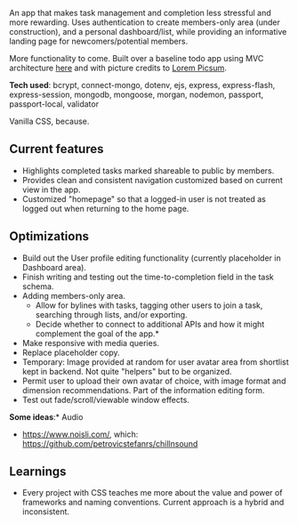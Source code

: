 
An app that makes task management and completion less stressful and more rewarding. Uses authentication to create members-only area (under construction), and a personal dashboard/list, while providing an informative landing page for newcomers/potential members.

More functionality to come.
Built over a baseline todo app using MVC architecture [here](https://github.com/100devs/todo-mvc-auth-local) and with picture credits to [Lorem Picsum](https://picsum.photos/).

**Tech used**:
bcrypt, connect-mongo, dotenv, ejs, express, express-flash, express-session, mongodb, mongoose, morgan, nodemon, passport, passport-local, validator

Vanilla CSS, because.

## Current features
- Highlights completed tasks marked shareable to public by members.
- Provides clean and consistent navigation customized based on current view in the app.
- Customized "homepage" so that a logged-in user is not treated as logged out when returning to the home page.

## Optimizations
- Build out the User profile editing functionality (currently placeholder in Dashboard area).
- Finish writing and testing out the time-to-completion field in the task schema. 
- Adding members-only area.
   - Allow for bylines with tasks, tagging other users to join a task, searching through lists, and/or exporting.
   - Decide whether to connect to additional APIs and how it might complement the goal of the app.*
- Make responsive with media queries.
- Replace placeholder copy. 
- Temporary: Image provided at random for user avatar area from shortlist kept in backend. Not quite "helpers" but to be organized.
- Permit user to upload their own avatar of choice, with image format and dimension recommendations. Part of the information editing form.
- Test out fade/scroll/viewable window effects.

**Some ideas**:*
Audio
- https://www.noisli.com/, which: https://github.com/petrovicstefanrs/chillnsound

## Learnings
- Every project with CSS teaches me more about the value and power of frameworks and naming conventions. Current approach is a hybrid and inconsistent.